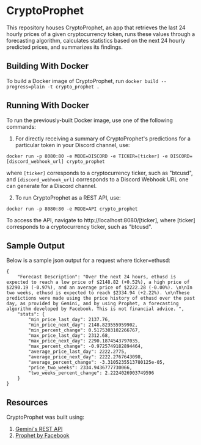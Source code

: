 # CryptoProphet

This repository houses CryptoProphet, an app that retrieves the last 24 hourly prices of a given cryptocurrency token, runs these values through a forecasting algorithm, calculates statistics based on the next 24 hourly predicted prices, and summarizes its findings.

## Building With Docker

To build a Docker image of CryptoProphet, run `docker build --progress=plain -t crypto_prophet .`

## Running With Docker

To run the previously-built Docker image, use one of the following commands:
1) For directly receiving a summary of CryptoProphet's predictions for a particular token in your Discord channel, use:
```
docker run -p 8080:80 -e MODE=DISCORD -e TICKER=[ticker] -e DISCORD=[discord_webhook_url] crypto_prophet
```
where `[ticker]` corresponds to a cryptocurrency ticker, such as "btcusd", and `[discord_webhook_url]` corresponds to a Discord Webhook URL one can generate for a Discord channel.

2) To run CryptoProphet as a REST API, use:
```
docker run -p 8080:80 -e MODE=API crypto_prophet
```
To access the API, navigate to http://localhost:8080/[ticker], where [ticker] corresponds to a cryptocurrency ticker, such as "btcusd".

## Sample Output

Below is a sample json output for a request where ticker=ethusd:
```
{
    "Forecast Description": "Over the next 24 hours, ethusd is expected to reach a low price of $2148.82 (+0.52%), a high price of $2290.19 (-0.97%), and an average price of $2222.28 (-0.00%). \n\nIn two weeks, ethusd is expected to reach $2334.94 (+2.22%). \n\nThese predictions were made using the price history of ethusd over the past day, as provided by Gemini, and by using Prophet, a forecasting algorithm developed by Facebook. This is not financial advice. ",
    "stats": {
        "min_price_last_day": 2137.76,
        "min_price_next_day": 2148.823555959902,
        "min_percent_change": 0.5175303102266767,
        "max_price_last_day": 2312.68,
        "max_price_next_day": 2290.1874543797035,
        "max_percent_change": -0.9725749182894464,
        "average_price_last_day": 2222.2775,
        "average_price_next_day": 2222.2767643098,
        "average_percent_change": -3.3105235513780125e-05,
        "price_two_weeks": 2334.9436777730066,
        "two_weeks_percent_change": 2.2224026903749596
    }
}
```

## Resources

CryptoProphet was built using:
1) [Gemini's REST API](https://docs.gemini.com/rest-api/#ticker-v2)
2) [Prophet by Facebook](https://facebook.github.io/prophet/)
